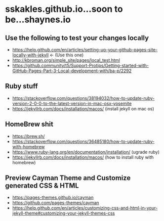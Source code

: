 # sskakles.github.io...soon to be...shaynes.io

## Use the following to test your changes locally
- https://help.github.com/en/articles/setting-up-your-github-pages-site-locally-with-jekyll <- (Use this one)
- http://kbroman.org/simple_site/pages/local_test.html 
- https://github.community/t5/Support-Protips/Getting-started-with-GitHub-Pages-Part-3-Local-development-with/ba-p/2292

## Ruby stuff
- https://stackoverflow.com/questions/38194032/how-to-update-ruby-version-2-0-0-to-the-latest-version-in-mac-osx-yosemite
- https://jekyllrb.com/docs/installation/macos/ (install jekyll on mac os)

## HomeBrew shit 
- https://brew.sh/
- https://stackoverflow.com/questions/36485180/how-to-update-ruby-with-homebrew
- https://www.ruby-lang.org/en/documentation/installation/ (ugrade ruby)
- https://jekyllrb.com/docs/installation/macos/ (how to install ruby with homebrew)

## Preview Cayman Theme and Customize generated CSS & HTML 
- https://pages-themes.github.io/cayman
- https://github.com/pages-themes/cayman  
- https://help.github.com/en/articles/customizing-css-and-html-in-your-jekyll-theme#customizing-your-jekyll-themes-css